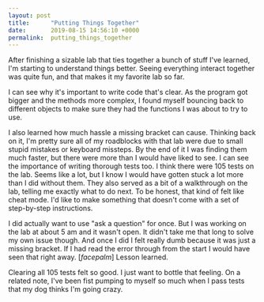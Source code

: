 ```yaml
---
layout: post
title:      "Putting Things Together"
date:       2019-08-15 14:56:10 +0000
permalink:  putting_things_together
---
```



After finishing a sizable lab that ties together a bunch of stuff I've learned, I'm starting to understand things better. Seeing everything interact together was quite fun, and that makes it my favorite lab so far. 

I can see why it's important to write code that's clear. As the program got bigger and the methods more complex, I found myself bouncing back to different objects to make sure they had the functions I was about to try to use. 

I also learned how much hassle a missing bracket can cause. Thinking back on it, I'm pretty sure all of my roadblocks with that lab were due to small stupid mistakes or keyboard missteps. By the end of it I was finding them much faster, but there were more than I would have liked to see. I can see the importance of writing thorough tests too. I think there were 105 tests on the lab. Seems like a lot, but I know I would have gotten stuck a lot more than I did without them. They also served as a bit of a walkthrough on the lab, telling me exactly what to do next. To be honest, that kind of felt like cheat mode. I'd like to make something that doesn't come with a set of step-by-step instructions.

I did actually want to use "ask a question" for once. But I was working on the lab at about 5 am and it wasn't open. It didn't take me that long to solve my own issue though. And once I did I felt really dumb because it was just a missing bracket. If I had read the error through from the start I would have seen that right away. [*facepalm*] Lesson learned.

Clearing all 105 tests felt so good. I just want to bottle that feeling. On a related note, I've been fist pumping to myself so much when I pass tests that my dog thinks I'm going crazy.
